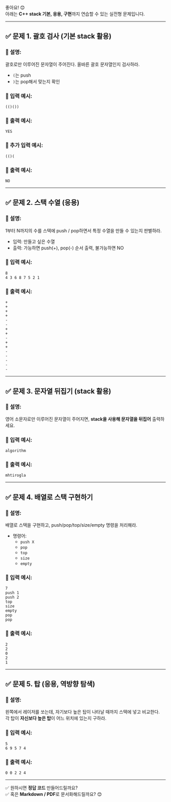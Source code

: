 좋아요! 😊  
아래는 **C++ stack 기본, 응용, 구현**까지 연습할 수 있는 실전형 문제입니다.

---

## ✅ **문제 1. 괄호 검사 (기본 stack 활용)**
### 📌 설명:
괄호로만 이루어진 문자열이 주어진다. 올바른 괄호 문자열인지 검사하라.  
- `(`는 push  
- `)`는 pop해서 맞는지 확인

### 📌 입력 예시:
```
(()())
```
### 📌 출력 예시:
```
YES
```

### 📌 추가 입력 예시:
```
(()(
```
### 📌 출력 예시:
```
NO
```

---

## ✅ **문제 2. 스택 수열 (응용)**
### 📌 설명:
1부터 N까지의 수를 스택에 push / pop하면서 특정 수열을 만들 수 있는지 판별하라.

- 입력: 만들고 싶은 수열
- 출력: 가능하면 push(+), pop(-) 순서 출력, 불가능하면 NO

### 📌 입력 예시:
```
8
4 3 6 8 7 5 2 1
```
### 📌 출력 예시:
```
+
+
+
+
-
-
+
+
-
+
+
-
-
-
-
-
```

---

## ✅ **문제 3. 문자열 뒤집기 (stack 활용)**
### 📌 설명:
영어 소문자로만 이루어진 문자열이 주어지면, **stack을 사용해 문자열을 뒤집어** 출력하세요.

### 📌 입력 예시:
```
algorithm
```
### 📌 출력 예시:
```
mhtirogla
```

---

## ✅ **문제 4. 배열로 스택 구현하기**
### 📌 설명:
배열로 스택을 구현하고, push/pop/top/size/empty 명령을 처리해라.

- 명령어:
  - `push X`
  - `pop`
  - `top`
  - `size`
  - `empty`

### 📌 입력 예시:
```
7
push 1
push 2
top
size
empty
pop
pop
```

### 📌 출력 예시:
```
2
2
0
2
1
```

---

## ✅ **문제 5. 탑 (응용, 역방향 탐색)**
### 📌 설명:
왼쪽에서 레이저를 쏘는데, 자기보다 높은 탑이 나타날 때까지 스택에 넣고 비교한다.  
각 탑이 **자신보다 높은 탑**이 어느 위치에 있는지 구하라.

### 📌 입력 예시:
```
5
6 9 5 7 4
```
### 📌 출력 예시:
```
0 0 2 2 4
```

---

✅ 원하시면 **정답 코드** 만들어드릴까요?  
✅ 혹은 **Markdown / PDF**로 문서화해드릴까요? 😊